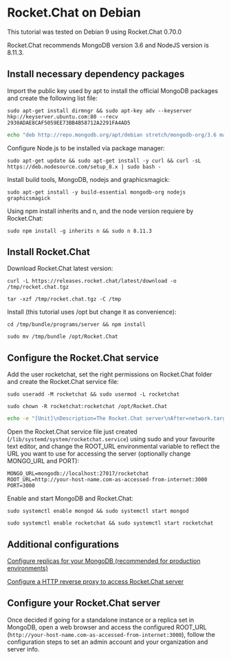 # Rocket.Chat on Debian

This tutorial was tested on Debian 9 using Rocket.Chat 0.70.0

Rocket.Chat recommends MongoDB version 3.6 and NodeJS version is 8.11.3.

## Install necessary dependency packages

Import the public key used by apt to install the official MongoDB packages and create the following list file:

```
sudo apt-get install dirmngr && sudo apt-key adv --keyserver hkp://keyserver.ubuntu.com:80 --recv 2930ADAE8CAF5059EE73BB4B58712A2291FA4AD5
```

```bash
echo "deb http://repo.mongodb.org/apt/debian stretch/mongodb-org/3.6 main" | sudo tee /etc/apt/sources.list.d/mongodb-org-3.6.list
```

Configure Node.js to be installed via package manager:

```
sudo apt-get update && sudo apt-get install -y curl && curl -sL https://deb.nodesource.com/setup_8.x | sudo bash -
```

Install build tools, MongoDB, nodejs and graphicsmagick:

```
sudo apt-get install -y build-essential mongodb-org nodejs graphicsmagick
```

Using npm install inherits and n, and the node version requiere by Rocket.Chat:

```
sudo npm install -g inherits n && sudo n 8.11.3
```

## Install Rocket.Chat

Download Rocket.Chat latest version:

```
curl -L https://releases.rocket.chat/latest/download -o /tmp/rocket.chat.tgz
```

```
tar -xzf /tmp/rocket.chat.tgz -C /tmp
```

Install (this tutorial uses /opt but change it as convenience):

```
cd /tmp/bundle/programs/server && npm install
```

```
sudo mv /tmp/bundle /opt/Rocket.Chat
```

## Configure the Rocket.Chat service

Add the user rocketchat, set the right permissions on Rocket.Chat folder and create the Rocket.Chat service file:

```
sudo useradd -M rocketchat && sudo usermod -L rocketchat
```

```
sudo chown -R rocketchat:rocketchat /opt/Rocket.Chat
```

```bash
echo -e "[Unit]\nDescription=The Rocket.Chat server\nAfter=network.target remote-fs.target nss-lookup.target nginx.target mongod.target\n[Service]\nExecStart=/usr/local/bin/node /opt/Rocket.Chat/main.js\nStandardOutput=syslog\nStandardError=syslog\nSyslogIdentifier=rocketchat\nUser=rocketchat\nEnvironment=MONGO_URL=mongodb://localhost:27017/rocketchat ROOT_URL=http://your-host-name.com-as-accessed-from-internet:3000/ PORT=3000\n[Install]\nWantedBy=multi-user.target" | sudo tee /lib/systemd/system/rocketchat.service
```

Open the Rocket.Chat service file just created (`/lib/systemd/system/rocketchat.service`) using sudo and your favourite text editor, and change the ROOT_URL environmental variable to reflect the URL you want to use for accessing the server (optionally change MONGO_URL and PORT):

```
MONGO_URL=mongodb://localhost:27017/rocketchat
ROOT_URL=http://your-host-name.com-as-accessed-from-internet:3000
PORT=3000
```

Enable and start MongoDB and Rocket.Chat:

```
sudo systemctl enable mongod && sudo systemctl start mongod
```

```
sudo systemctl enable rocketchat && sudo systemctl start rocketchat
```

## Additional configurations

[Configure replicas for your MongoDB (recommended for production environments)](../mongo-replicas/)

[Configure a HTTP reverse proxy to access Rocket.Chat server](../configuring-ssl-reverse-proxy/)

## Configure your Rocket.Chat server

Once decided if going for a standalone instance or a replica set in MongoDB, open a web browser and access the configured ROOT_URL (`http://your-host-name.com-as-accessed-from-internet:3000`), follow the configuration steps to set an admin account and your organization and server info.


